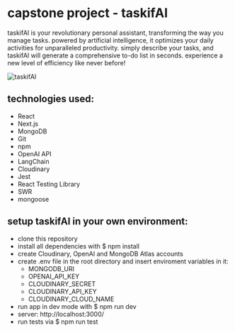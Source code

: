# capstone project - taskifAI

taskifAI is your revolutionary personal assistant, transforming the way you manage tasks. powered by artificial intelligence, it optimizes your daily activities for unparalleled productivity. simply describe your tasks, and taskifAI will generate a comprehensive to-do list in seconds. experience a new level of efficiency like never before!

![taskifAI](https://github.com/nastiche/capstone_taskifai_app/assets/97537490/de3efd66-c067-4a4e-9276-aa58f20ed6d3)



## technologies used:

- React
- Next.js
- MongoDB
- Git
- npm
- OpenAI API
- LangChain
- Cloudinary
- Jest
- React Testing Library
- SWR
- mongoose

## setup taskifAI in your own environment:

- clone this repository
- install all dependencies with $ npm install
- create Cloudinary, OpenAI and MongoDB Atlas accounts
- create .env file in the root directory and insert enviroment variables in it:
  - MONGODB_URI
  - OPENAI_API_KEY
  - CLOUDINARY_SECRET
  - CLOUDINARY_API_KEY
  - CLOUDINARY_CLOUD_NAME
- run app in dev mode with $ npm run dev
- server: http://localhost:3000/
- run tests via $ npm run test


